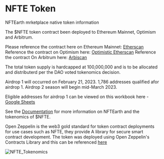 # NFTE Token

NFTEarth mrketplace native token information

The $NFTE token contract been deployed to Ethereum Mainnet, Optimism and Arbitrum.

Please reference the contract here on Ethereum Mainnet: [Etherscan](https://etherscan.io/token/0x0f9b80fc3c8b9123d0aef43df58ebdbc034a8901)
Reference the contract on Optimism here: [Optimistic Etherscan](https://optimistic.etherscan.io/address/0xc96f4f893286137ac17e07ae7f217ffca5db3ab6)
Reference the contract On Arbitrum here: [Arbiscan](https://arbiscan.io/address/0xb261104a83887ae92392fb5ce5899fcfe5481456)


The total token supply is hardcapped at 100,000,000 and is to be allocated and distributerd per the DAO voted tokenomics decision.

Airdrop 1 will occurred on February 21, 2023. 1,786 addresses qualified afor airdrop 1. Airdrop 2 season will begin mid-March 2023.

Eligible addresses for airdrop 1 can be viewed on this workbook here - [Google Sheets](https://docs.google.com/spreadsheets/d/1IkqCVrBkbT_s4IkQAbFAkgWXHICVqO7eKBE_AumzZco/edit?usp=sharing)

See the [Documentation](docs.nftearth.exchange) for more information on NFTEarth and the tokenomics of $NFTE.

Open Zeppelin is the web3 gold standard for token contract deployments for use cases such as NFTE, they provide A library for secure smart contract development. The token was deployed using Open Zeppelin's Contracts Library and this can be referenced [here](https://docs.openzeppelin.com/contracts/4.x/)

![NFTE_Tokenomics](https://user-images.githubusercontent.com/29180454/219524376-b9a91ff0-55e0-4142-97b8-af94eaea2e2d.png)

